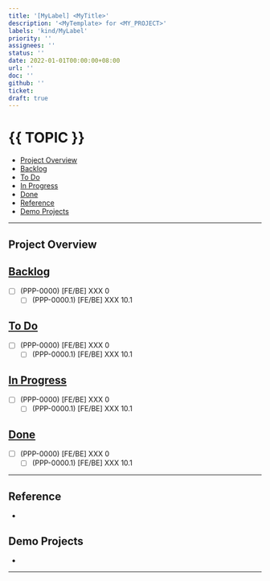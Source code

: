 ```yaml
---
title: '[MyLabel] <MyTitle>'
description: '<MyTemplate> for <MY_PROJECT>'
labels: 'kind/MyLabel'
priority: ''
assignees: ''
status: ''
date: 2022-01-01T00:00:00+08:00
url: ''
doc: ''
github: ''
ticket:
draft: true
---
```


# {{ TOPIC }} <!-- omit in toc -->

- [Project Overview](#project-overview)
- [Backlog](#backlog)
- [To Do](#to-do)
- [In Progress](#in-progress)
- [Done](#done)
- [Reference](#reference)
- [Demo Projects](#demo-projects)

---

## Project Overview

## [Backlog](<URL>)

- [ ] (PPP-0000) [FE/BE] XXX 0
  - [ ] (PPP-0000.1) [FE/BE] XXX 10.1

## [To Do](<URL>)

- [ ] (PPP-0000) [FE/BE] XXX 0
  - [ ] (PPP-0000.1) [FE/BE] XXX 10.1

## [In Progress](<URL>)

- [ ] (PPP-0000) [FE/BE] XXX 0
  - [ ] (PPP-0000.1) [FE/BE] XXX 10.1

## [Done](<URL>)

- [ ] (PPP-0000) [FE/BE] XXX 0
  - [ ] (PPP-0000.1) [FE/BE] XXX 10.1

---

## Reference

- [](<URL>)

## Demo Projects

- [](<URL>)

---
